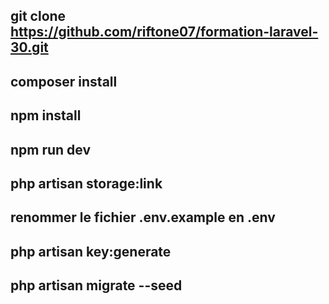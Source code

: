 ##  git clone https://github.com/riftone07/formation-laravel-30.git

## composer install

## npm install

## npm run dev 

## php artisan storage:link

## renommer le fichier .env.example en .env

## php artisan key:generate

## php artisan migrate --seed